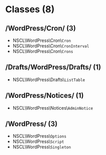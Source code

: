 # Classes (8)

## /WordPress/Cron/ (3)

* NSCL\WordPress\Cron\\`Cron`
* NSCL\WordPress\Cron\\`CronInterval`
* NSCL\WordPress\Cron\\`Crons`

## /Drafts/WordPress/Drafts/ (1)

* NSCL\WordPress\Drafts\\`ListTable`

## /WordPress/Notices/ (1)

* NSCL\WordPress\Notices\\`AdminNotice`

## /WordPress/ (3)

* NSCL\WordPress\\`Options`
* NSCL\WordPress\\`Script`
* NSCL\WordPress\\`Singleton`
